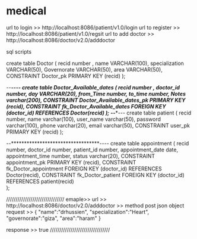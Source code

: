 # medical
url to login >> http://localhost:8086/patient/v1.0/login
url to register >>  http://localhost:8086/patient/v1.0/regsit
url to add doctor >> http://localhost:8086/doctor/v2.0/adddoctor

sql scripts

create table Doctor
(
recid number ,
name VARCHAR(100),
specialization VARCHAR(50),
Governorate VARCHAR(50),
area VARCHAR(50),
CONSTRAINT Doctor_pk PRIMARY KEY (recid)
);

--***************************************----
create table Doctor_Available_dates
(
recid number ,
doctor_id  number,
day VARCHAR(20),
from_Time number,
to_time number,
Notes varchar(200),
CONSTRAINT Doctor_Available_dates_pk PRIMARY KEY (recid),
CONSTRAINT fk_Doctor_Available_dates
    FOREIGN KEY (doctor_id)
    REFERENCES Doctor(recid)
);
--****************************************---
create table patient
(
 recid number,
 name varchar(100),
 user_name varchar(50),
 password varchar(100),
 phone varchar(20),
 email varchar(50),
 CONSTRAINT user_pk PRIMARY KEY (recid)
);

--**********************************----
create table appointment
(
recid number,
doctor_id number,
patient_id number,
appointment_date date,
appointment_time number,
status varchar(20),
CONSTRAINT appointment_pk PRIMARY KEY (recid),
CONSTRAINT fk_Doctor_appointment
    FOREIGN KEY (doctor_id)
    REFERENCES Doctor(recid),
CONSTRAINT fk_Doctor_patient
    FOREIGN KEY (doctor_id)
    REFERENCES patient(recid)  
);

///////////////////////////////
emaple>>
url >> http://localhost:8086/doctor/v2.0/adddoctor >> method post
json object request >> 
{
    "name":"drhussien",
    "specialization":"Heart",
    "governorate":"giza",
    "area":"haram"
   }
   
response >> true
////////////////////////////////

